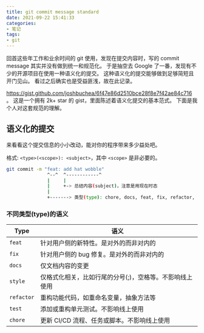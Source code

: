 ```yaml
---
title: git commit message standard
date: 2021-09-22 15:41:33
categories:
- 笔记
tags:
- git
---
```


回首这些年工作和业余时间的 git 使用，发现在提交内容时，写的 commit message 其实并没有做到统一和规范化。
于是抽空去 Google 了一番，发现有不少的开源项目在使用一种语义化的提交。
这种语义化的提交能够做到足够简短且开门见山。
看过之后确实也是受益匪浅，故在此记录。

https://gist.github.com/joshbuchea/6f47e86d2510bce28f8e7f42ae84c716 。
这是一个拥有 2k+ star 的 gist，里面陈述着语义化提交的基本范式。
下面是我个人对这套规范的理解。

## 语义化的提交

来看看这个提交信息的小小改动，能对你的程序带来多少益处吧。

格式: `<type>(<scope>): <subject>`，其中 `<scope>` 是非必要的。

```sh
git commit -m "feat: add hat wobble"
               ^--^  ^------------^
               |     |
               |     +-> 总结内容(subject)，注意是用现在时态
               |
               +-------> 类型(type): chore, docs, feat, fix, refactor, style, test
```

### 不同类型(type)的语义

| Type       | 语义                                                    |
| ---------- | ------------------------------------------------------- |
| `feat`     | 针对用户侧的新特性。是对外的而非对内的                  |
| `fix`      | 针对用户侧的 bug 修复。是对外的而非对内的               |
| `docs`     | 仅文档内容的变更                                        |
| `style`    | 仅格式化相关，比如行尾的分号(;)，空格等。不影响线上使用 |
| `refactor` | 重构功能代码，如重命名变量，抽象方法等                  |
| `test`     | 添加或重构单元测试。不影响线上使用                      |
| `chore`    | 更新 CI/CD 流程、任务或脚本。不影响线上使用             |
